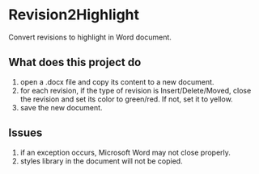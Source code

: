 # Revision2Highlight

Convert revisions to highlight in Word document.

## What does this project do

1. open a .docx file and copy its content to a new document.
2. for each revision, if the type of revision is Insert/Delete/Moved, close the revision and set its color to green/red. If not, set it to yellow.
3. save the new document.

## Issues

1. if an exception occurs, Microsoft Word may not close properly.
2. styles library in the document will not be copied.
